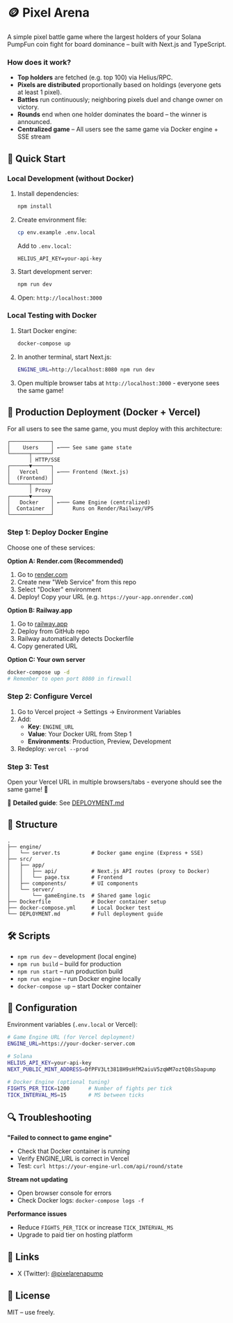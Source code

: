 # 🪙 Pixel Arena

A simple pixel battle game where the largest holders of your Solana PumpFun coin fight for board dominance – built with Next.js and TypeScript.

### How does it work?
- **Top holders** are fetched (e.g. top 100) via Helius/RPC.
- **Pixels are distributed** proportionally based on holdings (everyone gets at least 1 pixel).
- **Battles** run continuously; neighboring pixels duel and change owner on victory.
- **Rounds** end when one holder dominates the board – the winner is announced.
- **Centralized game** – All users see the same game via Docker engine + SSE stream

## 🚀 Quick Start

### Local Development (without Docker)
1. Install dependencies:
   ```bash
   npm install
   ```
2. Create environment file:
   ```bash
   cp env.example .env.local
   ```
   Add to `.env.local`:
   ```
   HELIUS_API_KEY=your-api-key
   ```
3. Start development server:
   ```bash
   npm run dev
   ```
4. Open: `http://localhost:3000`

### Local Testing with Docker
1. Start Docker engine:
   ```bash
   docker-compose up
   ```
2. In another terminal, start Next.js:
   ```bash
   ENGINE_URL=http://localhost:8080 npm run dev
   ```
3. Open multiple browser tabs at `http://localhost:3000` - everyone sees the same game!

## 🐳 Production Deployment (Docker + Vercel)

For all users to see the same game, you must deploy with this architecture:

```
┌─────────────┐
│    Users    │ ←─── See same game state
└──────┬──────┘
       │ HTTP/SSE
┌──────▼──────┐
│   Vercel    │ ←─── Frontend (Next.js)
│  (Frontend) │
└──────┬──────┘
       │ Proxy
┌──────▼──────┐
│   Docker    │ ←─── Game Engine (centralized)
│  Container  │      Runs on Render/Railway/VPS
└─────────────┘
```

### Step 1: Deploy Docker Engine

Choose one of these services:

**Option A: Render.com (Recommended)**
1. Go to [render.com](https://render.com)
2. Create new "Web Service" from this repo
3. Select "Docker" environment
4. Deploy! Copy your URL (e.g. `https://your-app.onrender.com`)

**Option B: Railway.app**
1. Go to [railway.app](https://railway.app)
2. Deploy from GitHub repo
3. Railway automatically detects Dockerfile
4. Copy generated URL

**Option C: Your own server**
```bash
docker-compose up -d
# Remember to open port 8080 in firewall
```

### Step 2: Configure Vercel

1. Go to Vercel project → Settings → Environment Variables
2. Add:
   - **Key**: `ENGINE_URL`
   - **Value**: Your Docker URL from Step 1
   - **Environments**: Production, Preview, Development
3. Redeploy: `vercel --prod`

### Step 3: Test

Open your Vercel URL in multiple browsers/tabs - everyone should see the same game! 🎉

📖 **Detailed guide**: See [DEPLOYMENT.md](./DEPLOYMENT.md)

## 📁 Structure

```
.
├── engine/
│   └── server.ts          # Docker game engine (Express + SSE)
├── src/
│   ├── app/
│   │   ├── api/           # Next.js API routes (proxy to Docker)
│   │   └── page.tsx       # Frontend
│   ├── components/        # UI components
│   └── server/
│       └── gameEngine.ts  # Shared game logic
├── Dockerfile             # Docker container setup
├── docker-compose.yml     # Local Docker test
└── DEPLOYMENT.md          # Full deployment guide
```

## 🛠 Scripts

- `npm run dev` – development (local engine)
- `npm run build` – build for production
- `npm run start` – run production build
- `npm run engine` – run Docker engine locally
- `docker-compose up` – start Docker container

## 🔧 Configuration

Environment variables (`.env.local` or Vercel):

```bash
# Game Engine URL (for Vercel deployment)
ENGINE_URL=https://your-docker-server.com

# Solana
HELIUS_API_KEY=your-api-key
NEXT_PUBLIC_MINT_ADDRESS=DfPFV3Lt3818H9sHfM2aiuV5zqWM7oztQ8sSbapump

# Docker Engine (optional tuning)
FIGHTS_PER_TICK=1200      # Number of fights per tick
TICK_INTERVAL_MS=15       # MS between ticks
```

## 🔍 Troubleshooting

**"Failed to connect to game engine"**
- Check that Docker container is running
- Verify ENGINE_URL is correct in Vercel
- Test: `curl https://your-engine-url.com/api/round/state`

**Stream not updating**
- Open browser console for errors
- Check Docker logs: `docker-compose logs -f`

**Performance issues**
- Reduce `FIGHTS_PER_TICK` or increase `TICK_INTERVAL_MS`
- Upgrade to paid tier on hosting platform

## 📱 Links

- X (Twitter): [@pixelarenapump](https://x.com/pixelarenapump)

## 📄 License

MIT – use freely.